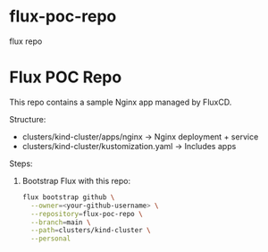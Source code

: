 # flux-poc-repo
flux repo
# Flux POC Repo

This repo contains a sample Nginx app managed by FluxCD.

Structure:
- clusters/kind-cluster/apps/nginx → Nginx deployment + service
- clusters/kind-cluster/kustomization.yaml → Includes apps

Steps:
1. Bootstrap Flux with this repo:
   ```bash
   flux bootstrap github \
     --owner=<your-github-username> \
     --repository=flux-poc-repo \
     --branch=main \
     --path=clusters/kind-cluster \
     --personal
